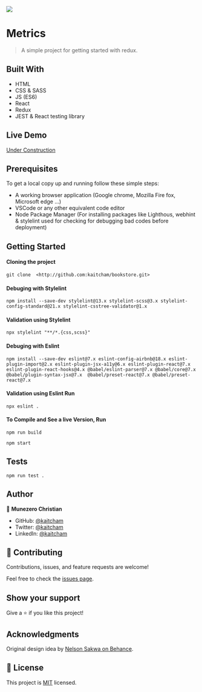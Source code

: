 ![](https://img.shields.io/badge/Microverse-blueviolet)

# Metrics

> A simple project for getting started with redux.

## Built With

- HTML
- CSS & SASS
- JS (ES6)
- React
- Redux
- JEST & React testing library

## Live Demo

[Under Construction]()

## Prerequisites

To get a local copy up and running follow these simple steps:

- A working browser application (Google chrome, Mozilla Fire fox, Microsoft edge ...)
- VSCode or any other equivalent code editor
- Node Package Manager (For installing packages like Lighthous, webhint & stylelint used for checking for debugging bad codes before deployment)

## Getting Started

#### Cloning the project

```
git clone  <http://github.com:kaitcham/bookstore.git>
```

#### Debuging with Stylelint

```
npm install --save-dev stylelint@13.x stylelint-scss@3.x stylelint-config-standard@21.x stylelint-csstree-validator@1.x
```

#### Validation using Stylelint

```
npx stylelint "**/*.{css,scss}"
```

#### Debuging with Eslint

```
npm install --save-dev eslint@7.x eslint-config-airbnb@18.x eslint-plugin-import@2.x eslint-plugin-jsx-a11y@6.x eslint-plugin-react@7.x eslint-plugin-react-hooks@4.x @babel/eslint-parser@7.x @babel/core@7.x  @babel/plugin-syntax-jsx@7.x  @babel/preset-react@7.x @babel/preset-react@7.x
```

#### Validation using Eslint Run

```
npx eslint .
```

#### To Compile and See a live Version, Run

```
npm run build
```

```
npm start
```

## Tests

```
npm run test .
```

## Author

👤 **Munezero Christian**

- GitHub: [@kaitcham](https://github.com/kaitcham)
- Twitter: [@kaitcham](https://twitter.com/kaitcham)
- LinkedIn: [@kaitcham](https://www.linkedin.com/in/kaitcham/)

## 🤝 Contributing

Contributions, issues, and feature requests are welcome!

Feel free to check the [issues page](../../issues/).

## Show your support

Give a ⭐️ if you like this project!

## Acknowledgments

Original design idea by [Nelson Sakwa on Behance](https://www.behance.net/sakwadesignstudio).

## 📝 License

This project is [MIT](./MIT.md) licensed.
